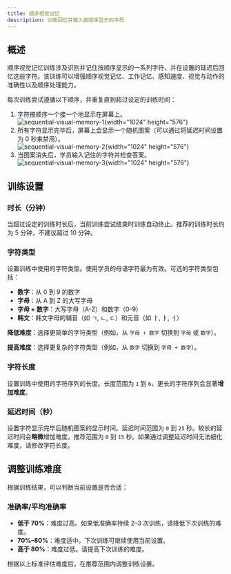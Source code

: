 ```yaml
---
title: 顺序视觉记忆
description: 训练回忆并输入按顺序显示的字母
---
```


## 概述

顺序视觉记忆训练涉及识别并记住按顺序显示的一系列字符，并在设置的延迟后回忆这些字符。该训练可以增强顺序视觉记忆、工作记忆、感知速度、视觉与动作的准确性以及顺序处理能力。

每次训练尝试遵循以下顺序，并重复直到超过设定的训练时间：

1. 字符按顺序一个接一个地显示在屏幕上。  
   ![sequential-visual-memory-1](/sequential-visual-memory-1.png){width="1024" height="576"}
2. 所有字符显示完毕后，屏幕上会显示一个随机图案（可以通过将延迟时间设置为 0 秒来禁用）。  
   ![sequential-visual-memory-2](/sequential-visual-memory-2.png){width="1024" height="576"}
3. 当图案消失后，学员输入记住的字符并检查答案。  
   ![sequential-visual-memory-3](/sequential-visual-memory-3.png){width="1024" height="576"}

## 训练设置

### 时长（分钟）

当超过设定的训练时长后，当前训练尝试结束时训练自动终止。推荐的训练时长约为 5 分钟，不建议超过 10 分钟。

### 字符类型

设置训练中使用的字符类型。使用学员的母语字符最为有效。可选的字符类型包括：

- **数字**：从 0 到 9 的数字
- **字母**：从 A 到 Z 的大写字母
- **字母 + 数字**：大写字母（A-Z）和数字（0-9）
- **韩文**：韩文字母的辅音（如 ㄱ, ㄴ, ㄷ）和元音（如 ㅏ, ㅑ, ㅓ）

**降低难度**：选择更简单的字符类型（例如，从 `字母 + 数字` 切换到 `字母` 或 `数字`）。

**提高难度**：选择更复杂的字符类型（例如，从 `数字` 切换到 `字母 + 数字`）。

### 字符长度

设置训练中使用的字符序列的长度。长度范围为 `1` 到 `6`，更长的字符序列会显著**增加难度**。

### 延迟时间（秒）

设置字符显示完毕后随机图案的显示时间。延迟时间范围为 `0` 到 `25` 秒。较长的延迟时间会**略微**增加难度。推荐范围为 `0` 到 `15` 秒。如果通过调整延迟时间无法细化难度，请修改字符长度。

## 调整训练难度

根据训练结果，可以判断当前设置是否合适：

### 准确率/平均准确率

- **低于 70%**：难度过高。如果低准确率持续 2–3 次训练，请降低下次训练的难度。
- **70%–80%**：难度适中。下次训练可继续使用当前设置。
- **高于 80%**：难度过低。请提高下次训练的难度。

根据以上标准评估难度后，在推荐范围内调整训练设置。

